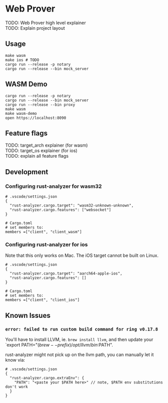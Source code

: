# Web Prover

TODO: Web Prover high level explainer  
TODO: Explain project layout  

## Usage

```
make wasm
make ios # TODO
cargo run --release -p notary
cargo run --release --bin mock_server
```

## WASM Demo

```
cargo run --release -p notary
cargo run --release --bin mock_server
cargo run --release --bin proxy
make wasm
make wasm-demo
open https://localhost:8090
```

## Feature flags

TODO: target_arch explainer (for wasm)  
TODO: target_os explainer (for ios)  
TODO: explain all feature flags  


## Development

### Configuring rust-analyzer for wasm32

```
# .vscode/settings.json
{
  "rust-analyzer.cargo.target": "wasm32-unknown-unknown",
  "rust-analyzer.cargo.features": ["websocket"]
}

# Cargo.toml
# set members to:
members =["client", "client_wasm"]
```

### Configuring rust-analyzer for ios

Note that this only works on Mac. The iOS target cannot be built on Linux.

```
# .vscode/settings.json
{
  "rust-analyzer.cargo.target": "aarch64-apple-ios",
  "rust-analyzer.cargo.features": []
}

# Cargo.toml
# set members to:
members =["client", "client_ios"]
```

## Known Issues

### `error: failed to run custom build command for ring v0.17.8`

You'll have to install LLVM, ie. `brew install llvm`, and then update your
`export PATH="$(brew --prefix)/opt/llvm/bin:$PATH".

rust-analyzer might not pick up on the llvm path, you can manually let it know via:

```
# .vscode/settings.json
{
  "rust-analyzer.cargo.extraEnv": {
    "PATH": "<paste your $PATH here>" // note, $PATH env substitutions don't work
  }
}
```
